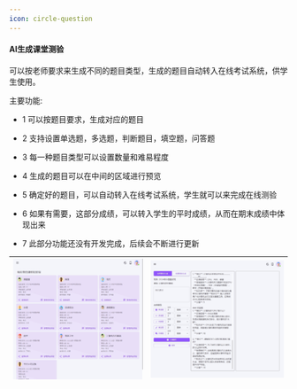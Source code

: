 ```yaml
---
icon: circle-question
---
```


#### AI生成课堂测验

可以按老师要求来生成不同的题目类型，生成的题目自动转入在线考试系统，供学生使用。

主要功能:
- 1 可以按题目要求，生成对应的题目
- 2 支持设置单选题，多选题，判断题目，填空题，问答题
- 3 每一种题目类型可以设置数量和难易程度
- 4 生成的题目可以在中间的区域进行预览
- 5 确定好的题目，可以自动转入在线考试系统，学生就可以来完成在线测验
- 6 如果有需要，这部分成绩，可以转入学生的平时成绩，从而在期末成绩中体现出来

- 7 此部分功能还没有开发完成，后续会不断进行更新

| <img src="./images/AIChat-41.png" > | <img src="./images/AIChat-42.png" > |
|------------------------------------------|------------------------------------------|
